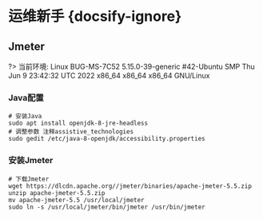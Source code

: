 # 运维新手 {docsify-ignore}

## Jmeter

?> 当前环境: Linux BUG-MS-7C52 5.15.0-39-generic #42-Ubuntu SMP Thu Jun 9 23:42:32 UTC 2022 x86_64 x86_64 x86_64 GNU/Linux

### Java配置
```shell
# 安装Java
sudo apt install openjdk-8-jre-headless
# 调整参数 注释assistive_technologies
sudo gedit /etc/java-8-openjdk/accessibility.properties
```

### 安装Jmeter
```shell
# 下载Jmeter
wget https://dlcdn.apache.org//jmeter/binaries/apache-jmeter-5.5.zip
unzip apache-jmeter-5.5.zip
mv apache-jmeter-5.5 /usr/local/jmeter
sudo ln -s /usr/local/jmeter/bin/jmeter /usr/bin/jmeter
``` 
